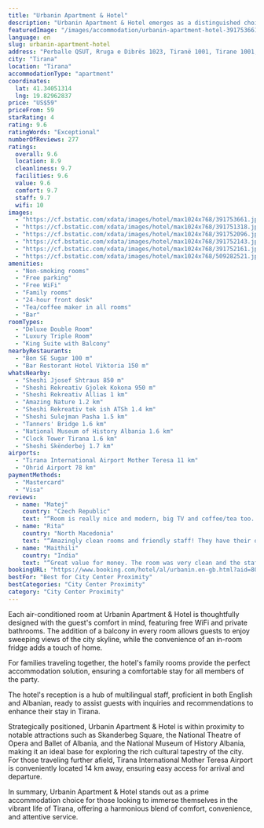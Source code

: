 ```yaml
---
title: "Urbanin Apartment & Hotel"
description: "Urbanin Apartment & Hotel emerges as a distinguished choice for travelers seeking comfort and convenience in the heart of Tirana."
featuredImage: "/images/accommodation/urbanin-apartment-hotel-391753661.jpg"
language: en
slug: urbanin-apartment-hotel
address: "Perballe QSUT, Rruga e Dibrës 1023, Tiranë 1001, Tirane 1001, 1001 Tirana, Albania"
city: "Tirana"
location: "Tirana"
accommodationType: "apartment"
coordinates:
  lat: 41.34051314
  lng: 19.82962837
price: "US$59"
priceFrom: 59
starRating: 4
rating: 9.6
ratingWords: "Exceptional"
numberOfReviews: 277
ratings:
  overall: 9.6
  location: 8.9
  cleanliness: 9.7
  facilities: 9.6
  value: 9.6
  comfort: 9.7
  staff: 9.7
  wifi: 10
images:
  - "https://cf.bstatic.com/xdata/images/hotel/max1024x768/391753661.jpg?k=0f98ef19e0a1b0a70b72ad873e8ab568535176cf6b6221df0ccebd61eaed8f54&o=&hp=1"
  - "https://cf.bstatic.com/xdata/images/hotel/max1024x768/391751318.jpg?k=4cda90d8dcfde90c84b225efb2e5aa82aa7b8471ade1db1c9adb349272e742de&o=&hp=1"
  - "https://cf.bstatic.com/xdata/images/hotel/max1024x768/391752096.jpg?k=7df7f9bbfee3029bfe08ada7722eb15153e7a7076db6f7842207bff79ce5925b&o=&hp=1"
  - "https://cf.bstatic.com/xdata/images/hotel/max1024x768/391752143.jpg?k=f8c9e0ce189923ec01b235430956285a58b50c7de5946bd82538d841ccf91492&o=&hp=1"
  - "https://cf.bstatic.com/xdata/images/hotel/max1024x768/391752161.jpg?k=4d0503ace48dd7e5cbcb8726d49071a4df983b95149dcb24e0db36655ead8bdf&o=&hp=1"
  - "https://cf.bstatic.com/xdata/images/hotel/max1024x768/509282521.jpg?k=c820b2c3e16dfd3441f83a382a15950f41105cf356623f31ca08776a56b63810&o=&hp=1"
amenities:
  - "Non-smoking rooms"
  - "Free parking"
  - "Free WiFi"
  - "Family rooms"
  - "24-hour front desk"
  - "Tea/coffee maker in all rooms"
  - "Bar"
roomTypes:
  - "Deluxe Double Room"
  - "Luxury Triple Room"
  - "King Suite with Balcony"
nearbyRestaurants:
  - "Bon SE Sugar 100 m"
  - "Bar Restorant Hotel Viktoria 150 m"
whatsNearby:
  - "Sheshi Jjosef Shtraus 850 m"
  - "Sheshi Rekreativ Gjolek Kokona 950 m"
  - "Sheshi Rekreativ Allias 1 km"
  - "Amazing Nature 1.2 km"
  - "Sheshi Rekreativ tek ish ATSh 1.4 km"
  - "Sheshi Sulejman Pasha 1.5 km"
  - "Tanners' Bridge 1.6 km"
  - "National Museum of History Albania 1.6 km"
  - "Clock Tower Tirana 1.6 km"
  - "Sheshi Skënderbej 1.7 km"
airports:
  - "Tirana International Airport Mother Teresa 11 km"
  - "Ohrid Airport 78 km"
paymentMethods:
  - "Mastercard"
  - "Visa"
reviews:
  - name: "Matej"
    country: "Czech Republic"
    text: "“Room is really nice and modern, big TV and coffee/tea too. Great hospitality and kindness from all employees. Bed was really comfy although it was smaller than what was said.”"
  - name: "Rita"
    country: "North Macedonia"
    text: "“Amazingly clean rooms and friendly staff! They have their own parking which is great for Tirana. The staff is available 24/7 and are very understanding and cooperative. I was surprised to see that the rooms had a clothing iron and ironing board...”"
  - name: "Maithili"
    country: "India"
    text: "“Great value for money. The room was very clean and the staff was very helpful”"
bookingURL: "https://www.booking.com/hotel/al/urbanin.en-gb.html?aid=8035640"
bestFor: "Best for City Center Proximity"
bestCategories: "City Center Proximity"
category: "City Center Proximity"
---
```


Each air-conditioned room at Urbanin Apartment & Hotel is thoughtfully designed with the guest's comfort in mind, featuring free WiFi and private bathrooms. The addition of a balcony in every room allows guests to enjoy sweeping views of the city skyline, while the convenience of an in-room fridge adds a touch of home.

For families traveling together, the hotel's family rooms provide the perfect accommodation solution, ensuring a comfortable stay for all members of the party.

The hotel's reception is a hub of multilingual staff, proficient in both English and Albanian, ready to assist guests with inquiries and recommendations to enhance their stay in Tirana.

Strategically positioned, Urbanin Apartment & Hotel is within proximity to notable attractions such as Skanderbeg Square, the National Theatre of Opera and Ballet of Albania, and the National Museum of History Albania, making it an ideal base for exploring the rich cultural tapestry of the city. For those traveling further afield, Tirana International Mother Teresa Airport is conveniently located 14 km away, ensuring easy access for arrival and departure.

In summary, Urbanin Apartment & Hotel stands out as a prime accommodation choice for those looking to immerse themselves in the vibrant life of Tirana, offering a harmonious blend of comfort, convenience, and attentive service.